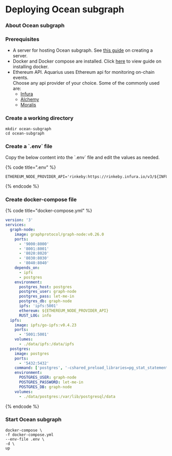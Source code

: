 # Deploying Ocean subgraph

### About Ocean subgraph



### Prerequisites

* A server for hosting Ocean subgraph. See [this guide](setup-server.md) on creating a server.
* Docker and Docker compose are installed. Click [here](https://docs.docker.com/engine/install/) to view guide on installing docker.
* Ethereum API. Aquarius uses Ethereum api for monitoring on-chain events.\
  Choose any api provider of your choice. Some of the commonly used are:
  * [Infura](https://infura.io/)
  * [Alchemy](https://www.alchemy.com/)
  * [Moralis](https://moralis.io/)

### Create a working directory

```
mkdir ocean-subgraph
cd ocean-subgraph
```

### Create a \`.env\` file

Copy the below content into the \`.env\` file and edit the values as needed.

{% code title=".env" %}
```
ETHEREUM_NODE_PROVIDER_API='rinkeby:https://rinkeby.infura.io/v3/${INFURA_PROJECT_ID}'
```
{% endcode %}

### Create docker-compose file

{% code title="docker-compose.yml" %}
```yaml
version: '3'
services:
  graph-node:
    image: graphprotocol/graph-node:v0.26.0
    ports:
      - '9000:8000'
      - '8001:8001'
      - '8020:8020'
      - '8030:8030'
      - '8040:8040'
    depends_on:
      - ipfs
      - postgres
    environment:
      postgres_host: postgres
      postgres_user: graph-node
      postgres_pass: let-me-in
      postgres_db: graph-node
      ipfs: 'ipfs:5001'
      ethereum: ${ETHEREUM_NODE_PROVIDER_API}
      RUST_LOG: info
  ipfs:
    image: ipfs/go-ipfs:v0.4.23
    ports:
      - '5001:5001'
    volumes:
      - ./data/ipfs:/data/ipfs
  postgres:
    image: postgres
    ports:
      - '5432:5432'
    command: ['postgres', '-cshared_preload_libraries=pg_stat_statements']
    environment:
      POSTGRES_USER: graph-node
      POSTGRES_PASSWORD: let-me-in
      POSTGRES_DB: graph-node
    volumes:
      - ./data/postgres:/var/lib/postgresql/data
```
{% endcode %}

### Start Ocean subgraph

```
docker-compose \
-f docker-compose.yml
--env-file .env \
-d \
up
```
